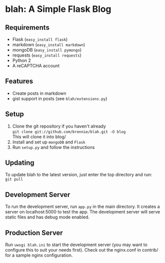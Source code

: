 blah: A Simple Flask Blog
=========================

Requirements
------------

- Flask (`easy_install flask`)
- markdown (`easy_install markdown`)
- mongoDB (`easy_install pymongo`)
- requests (`easy_install requests`)
- Python 2
- A reCAPTCHA account

Features
--------

- Create posts in markdown
- gist support in posts (see `blah/extensions.py`)

Setup
-----
1. Clone the git repository if you haven't already  
`git clone git://github.com/brennie/blah.git -O blog`  
This will clone it into blog/
2. Install and set up `mongoDB` and `Flask`
3. Run `setup.py` and follow the instructions

Updating
---------
To update blah to the latest version, just enter the top directory and run:  
`git pull`


Development Server
------------------

To run the development server, run `app.py` in the main directory. It creates a
server on localhost:5000 to test the app. The development server will serve
static files and has debug mode enabled.

Production Server
-----------------

Run `uwsgi blah.ini` to start the development server (you may want to configure
this to suit your needs first). Check out the nginx.conf in contrib/ for a
sample nginx configuration.
